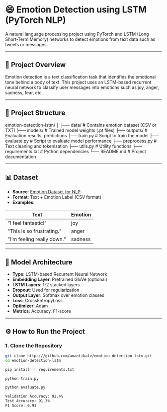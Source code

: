 # 😄 Emotion Detection using LSTM (PyTorch NLP)

A natural language processing project using PyTorch and LSTM (Long Short-Term Memory) networks to detect emotions from text data such as tweets or messages.

---

## 📌 Project Overview

Emotion detection is a text classification task that identifies the emotional tone behind a body of text. This project uses an LSTM-based recurrent neural network to classify user messages into emotions such as joy, anger, sadness, fear, etc.

---

## 📁 Project Structure

emotion-detection-lstm/
│
├── data/ # Contains emotion dataset (CSV or TXT)
├── models/ # Trained model weights (.pt files)
├── outputs/ # Evaluation results, predictions
├── train.py # Script to train the model
├── evaluate.py # Script to evaluate model performance
├── preprocess.py # Text cleaning and tokenization
├── utils.py # Utility functions
├── requirements.txt # Python dependencies
└── README.md # Project documentation

---

## 📊 Dataset

- **Source**: [Emotion Dataset for NLP](https://www.kaggle.com/datasets/praveengovi/emotions-dataset-for-nlp)
- **Format**: Text + Emotion Label (CSV format)
- **Examples**:

| Text                          | Emotion   |
|------------------------------|-----------|
| "I feel fantastic!"          | joy       |
| "This is so frustrating."    | anger     |
| "I’m feeling really down."   | sadness   |

---

## 🧠 Model Architecture

- **Type**: LSTM-based Recurrent Neural Network
- **Embedding Layer**: Pretrained GloVe (optional)
- **LSTM Layers**: 1-2 stacked layers
- **Dropout**: Used for regularization
- **Output Layer**: Softmax over emotion classes
- **Loss**: CrossEntropyLoss
- **Optimizer**: Adam
- **Metrics**: Accuracy, F1-score

---

## ⚙️ How to Run the Project

### 1. Clone the Repository

```bash
git clone https://github.com/amantikale/emotion-detection-lstm.git
cd emotion-detection-lstm

pip install -r requirements.txt

python train.py

python evaluate.py

Validation Accuracy: 92.4%
Test Accuracy: 91.3%
F1 Score: 0.91


